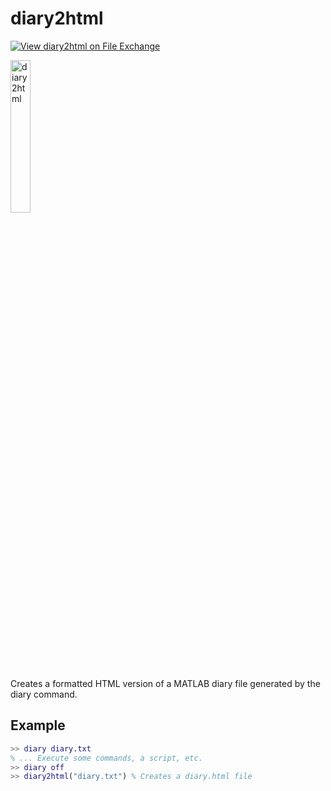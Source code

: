 # diary2html

[![View diary2html on File Exchange](https://www.mathworks.com/matlabcentral/images/matlab-file-exchange.svg)](https://uk.mathworks.com/matlabcentral/fileexchange/106910-diary2html)

<a href="https://www.mathworks.com/matlabcentral/fileexchange/106910-diary2html">
<img src="https://user-images.githubusercontent.com/64347790/134787560-1ddbd30f-d904-41e0-9539-6b215ed7f615.png" alt="diary2html" width="25%" />
</a>

Creates a formatted HTML version of a MATLAB diary file generated by the diary command.  

## Example
```matlab
>> diary diary.txt
% ... Execute some commands, a script, etc.
>> diary off
>> diary2html("diary.txt") % Creates a diary.html file
```
